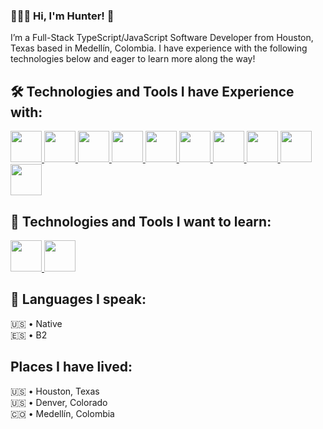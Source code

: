 
### 👨🏻‍💻 Hi, I'm Hunter! 👋

I’m a Full-Stack TypeScript/JavaScript Software Developer from Houston, Texas based in Medellín, Colombia. I have experience with the following technologies below and eager to learn more along the way! 

## 🛠️ Technologies and Tools I have Experience with:
<a href="https://toplobster.io">
  <div>
    <img src="https://cdn.jsdelivr.net/gh/devicons/devicon/icons/typescript/typescript-original.svg" height="50" width="50" />
    <img src="https://cdn.jsdelivr.net/gh/devicons/devicon/icons/javascript/javascript-original.svg" height="50" width="50" />
    <img src="https://cdn.jsdelivr.net/gh/devicons/devicon/icons/nodejs/nodejs-original.svg" height="50" width="50" />
    <img src="https://cdn.jsdelivr.net/gh/devicons/devicon/icons/react/react-original.svg" height="50" width="50" />
    <img src="https://cdn.jsdelivr.net/gh/devicons/devicon/icons/jest/jest-plain.svg" height="50" width="50" />
    <img src="https://cdn.jsdelivr.net/gh/devicons/devicon/icons/mongodb/mongodb-original.svg" height="50" width="50" />
    <img src="https://cdn.jsdelivr.net/gh/devicons/devicon/icons/postgresql/postgresql-original.svg" height="50" width="50" />
    <img src="https://cdn.jsdelivr.net/gh/devicons/devicon/icons/html5/html5-original.svg" height="50" width="50" />
    <img src="https://cdn.jsdelivr.net/gh/devicons/devicon/icons/css3/css3-original.svg" height="50" width="50" />
    <img src="https://cdn.jsdelivr.net/gh/devicons/devicon/icons/tailwindcss/tailwindcss-plain.svg" height="50" width="50" />
  </div>
</a>

## 🌱 Technologies and Tools I want to learn:
<a href="https://toplobster.io">
  <div>
    <img src="https://seeklogo.com/images/N/next-js-icon-logo-EE302D5DBD-seeklogo.com.png" height="50" width="50" />
    <img src="https://cdn.jsdelivr.net/gh/devicons/devicon/icons/gatsby/gatsby-plain.svg" height="50" width="50" />
  </div>
</a>
          


## 🦜 Languages I speak:
  🇺🇸 • Native <br>
  🇪🇸 • B2

## Places I have lived:
  🇺🇸 • Houston, Texas <br>
  🇺🇸 • Denver, Colorado <br>
  🇨🇴  • Medellín, Colombia
  
